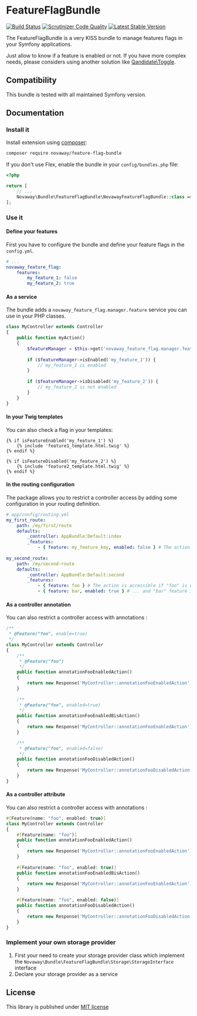 # FeatureFlagBundle

[![Build Status](https://img.shields.io/endpoint.svg?url=https%3A%2F%2Factions-badge.atrox.dev%2Fnovaway%2FNovawayFeatureFlagBundle%2Fbadge%3Fref%3Dmaster&style=flat)](https://actions-badge.atrox.dev/Novaway/NovawayFeatureFlagBundle/goto?ref=master)
[![Scrutinizer Code Quality](https://scrutinizer-ci.com/g/novaway/NovawayFeatureFlagBundle/badges/quality-score.png?b=master)](https://scrutinizer-ci.com/g/novaway/NovawayFeatureFlagBundle/?branch=master)
[![Latest Stable Version](https://poser.pugx.org/novaway/feature-flag-bundle/v/stable.png)](https://packagist.org/packages/novaway/feature-flag-bundle)

The FeatureFlagBundle is a very KISS bundle to manage features flags in your Symfony applications.

Just allow to know if a feature is enabled or not. If you have more complex needs, please considers using another solution like [Qandidate\Toggle](https://github.com/qandidate-labs/qandidate-toggle-bundle).

## Compatibility

This bundle is tested with all maintained Symfony version.

## Documentation

###  Install it

Install extension using [composer](https://getcomposer.org):

```bash
composer require novaway/feature-flag-bundle
```

If you don't use Flex, enable the bundle in your `config/bundles.php` file:

```php
<?php

return [
    // ...
    Novaway\Bundle\FeatureFlagBundle\NovawayFeatureFlagBundle::class => ['all' => true],
];
```

###  Use it

#### Define your features

First you have to configure the bundle and define your feature flags in the `config.yml`.

```yaml
# ...
novaway_feature_flag:
    features:
        my_feature_1: false
        my_feature_2: true
```

#### As a service

The bundle adds a `novaway_feature_flag.manager.feature` service you can use in your  PHP classes.

```php
class MyController extends Controller
{
    public function myAction()
    {
        $featureManager = $this->get('novaway_feature_flag.manager.feature');
        
        if ($featureManager->isEnabled('my_feature_1')) {
            // my_feature_1 is enabled
        }
        
        if ($featureManager->isDisabled('my_feature_2')) {
            // my_feature_2 is not enabled
        }
    }
}
```

#### In your Twig templates

You can also check a flag in your templates:

```twig
{% if isFeatureEnabled('my_feature_1') %}
    {% include 'feature1_template.html.twig' %}
{% endif %}

{% if isFeatureDisabled('my_feature_2') %}
    {% include 'feature2_template.html.twig' %}
{% endif %}
```

#### In the routing configuration

The package allows you to restrict a controller access by adding some configuration in your routing definition.

```yaml
# app/config/routing.yml
my_first_route:
    path: /my/first/route
    defaults:
        _controller: AppBundle:Default:index
        _features:
            - { feature: my_feature_key, enabled: false } # The action is accessible if "my_feature_key" is disabled
            
my_second_route:
    path: /my/second-route
    defaults:
        _controller: AppBundle:Default:second
        _features:
            - { feature: foo } # The action is accessible if "foo" is enabled ...
            - { feature: bar, enabled: true } # ... and "bar" feature is also enabled
```

#### As a controller annotation

You can also restrict a controller access with annotations :

```php
/**
 * @Feature("foo", enable=true)
 */
class MyController extends Controller
{
    /**
     * @Feature("foo")
     */
    public function annotationFooEnabledAction()
    {
        return new Response('MyController::annotationFooEnabledAction');
    }
    
    /**
     * @Feature("foo", enabled=true)
     */
    public function annotationFooEnabledBisAction()
    {
        return new Response('MyController::annotationFooEnabledAction');
    }

    /**
     * @Feature("foo", enabled=false)
     */
    public function annotationFooDisabledAction()
    {
        return new Response('MyController::annotationFooDisabledAction');
    }
}
```

#### As a controller attribute

You can also restrict a controller access with annotations :

```php
#[Feature(name: "foo", enabled: true)]
class MyController extends Controller
{
    #[Feature(name: "foo")]
    public function annotationFooEnabledAction()
    {
        return new Response('MyController::annotationFooEnabledAction');
    }
    
    #[Feature(name: "foo", enabled: true)]
    public function annotationFooEnabledBisAction()
    {
        return new Response('MyController::annotationFooEnabledAction');
    }

    #[Feature(name: "foo", enabled: false)]
    public function annotationFooDisabledAction()
    {
        return new Response('MyController::annotationFooDisabledAction');
    }
}
```

### Implement your own storage provider

1. First your need to create your storage provider class which implement the `Novaway\Bundle\FeatureFlagBundle\Storage\StorageInterface` interface
2. Declare your storage provider as a service

## License

This library is published under [MIT license](LICENSE)
